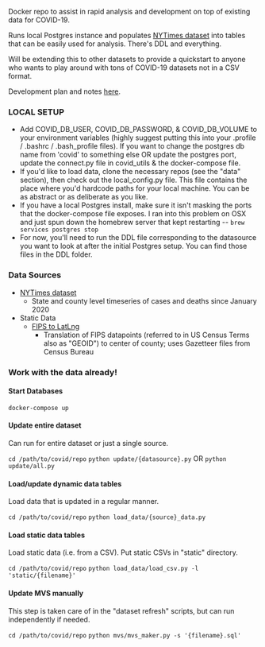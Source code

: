 Docker repo to assist in rapid analysis and development on top of existing data for COVID-19.

Runs local Postgres instance and populates [NYTimes dataset](https://github.com/nytimes/covid-19-data) into tables that
can be easily used for analysis. There's DDL and everything.

Will be extending this to other datasets to provide a quickstart to anyone who
wants to play around with tons of COVID-19 datasets not in a CSV format.

Development plan and notes [here](https://docs.google.com/document/d/1sQNuf-2Iud6JJ5V0mbTWqXwwA1A3QOzsqRQ-5GXXMDk/edit?usp=sharing).

### LOCAL SETUP
- Add COVID_DB_USER, COVID_DB_PASSWORD, & COVID_DB_VOLUME to your environment variables
  (highly suggest putting this into your .profile / .bashrc / .bash_profile files).
  If you want to change the postgres db name from 'covid' to something else OR
  update the postgres port, update the connect.py file in covid_utils & the docker-compose file.
- If you'd like to load data, clone the necessary repos (see the "data" section),
then check out the local_config.py file. This file contains the place where you'd
hardcode paths for your local machine. You can be as abstract or as deliberate as you like.
- If you have a local Postgres install, make sure it isn't masking the ports that
the docker-compose file exposes. I ran into this problem on OSX and just spun down
the homebrew server that kept restarting -- `brew services postgres stop`
- For now, you'll need to run the DDL file corresponding to the datasource you want to look at after the initial
Postgres setup. You can find those files in the DDL folder.

### Data Sources
- [NYTimes dataset](https://github.com/nytimes/covid-19-data)
  - State and county level timeseries of cases and deaths since January 2020
- Static Data
  - [FIPS to LatLng](https://www2.census.gov/geo/docs/maps-data/data/gazetteer/2019_Gazetteer/2019_Gaz_counties_national.zip)
    - Translation of FIPS datapoints (referred to in US Census Terms also as "GEOID") to center of county; uses Gazetteer files from Census Bureau

### Work with the data already!
#### Start Databases
`docker-compose up`

#### Update entire dataset
Can run for entire dataset or just a single source.

`cd /path/to/covid/repo`
`python update/{datasource}.py`
OR
`python update/all.py`

#### Load/update dynamic data tables
Load data that is updated in a regular manner.

`cd /path/to/covid/repo`
`python load_data/{source}_data.py`

#### Load static data tables
Load static data (i.e. from a CSV). Put static CSVs in "static" directory.

`cd /path/to/covid/repo`
`python load_data/load_csv.py -l 'static/{filename}'`

#### Update MVS manually
This step is taken care of in the "dataset refresh" scripts, but can run independently if needed.

`cd /path/to/covid/repo`
`python mvs/mvs_maker.py -s '{filename}.sql'`

